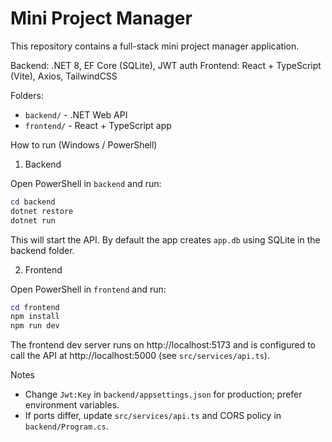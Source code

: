  # Mini Project Manager

 This repository contains a full-stack mini project manager application.

 Backend: .NET 8, EF Core (SQLite), JWT auth
 Frontend: React + TypeScript (Vite), Axios, TailwindCSS

 Folders:
 - `backend/` - .NET Web API
 - `frontend/` - React + TypeScript app

 How to run (Windows / PowerShell)

 1) Backend

 Open PowerShell in `backend` and run:

 ```powershell
 cd backend
 dotnet restore
 dotnet run
 ```

 This will start the API. By default the app creates `app.db` using SQLite in the backend folder.

 2) Frontend

 Open PowerShell in `frontend` and run:

 ```powershell
 cd frontend
 npm install
 npm run dev
 ```

 The frontend dev server runs on http://localhost:5173 and is configured to call the API at http://localhost:5000 (see `src/services/api.ts`).

 Notes
 - Change `Jwt:Key` in `backend/appsettings.json` for production; prefer environment variables.
 - If ports differ, update `src/services/api.ts` and CORS policy in `backend/Program.cs`.
